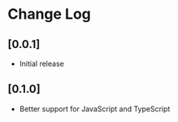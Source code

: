 # Change Log
## [0.0.1]

- Initial release

## [0.1.0]

- Better support for JavaScript and TypeScript
